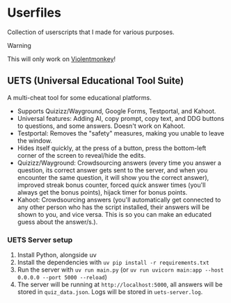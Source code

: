 # Userfiles
Collection of userscripts that I made for various purposes.

> [!WARNING]
> This will only work on [Violentmonkey](https://addons.mozilla.org/en-US/firefox/addon/violentmonkey/)!

## UETS (Universal Educational Tool Suite)
A multi-cheat tool for some educational platforms.
- Supports Quizizz/Wayground, Google Forms, Testportal, and Kahoot.
- Universal features: Adding AI, copy prompt, copy text, and DDG buttons to questions, and some answers. Doesn't work on Kahoot.
- Testportal: Removes the "safety" measures, making you unable to leave the window.
- Hides itself quickly, at the press of a button, press the bottom-left corner of the screen to reveal/hide the edits.
- Quizizz/Wayground: Crowdsourcing answers (every time you answer a question, its correct answer gets sent to the server, and when you encounter the same question, it will show you the correct answer), improved streak bonus counter, forced quick answer times (you'll always get the bonus points), hijack timer for bonus points.
- Kahoot: Crowdsourcing answers (you'll automatically get connected to any other person who has the script installed, their answers will be shown to you, and vice versa. This is so you can make an educated guess about the answer/s.).

### UETS Server setup
1. Install Python, alongside uv
2. Install the dependencies with `uv pip install -r requirements.txt`
3. Run the server with `uv run main.py` (or `uv run uvicorn main:app --host 0.0.0.0 --port 5000 --reload`)
4. The server will be running at `http://localhost:5000`, all answers will be stored in `quiz_data.json`. Logs will be stored in `uets-server.log`.